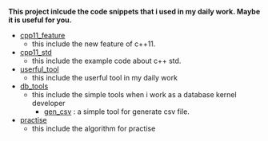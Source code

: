 **This project inlcude the code snippets that i used in my daily work. Maybe it is useful for you.**

- [cpp11_feature](./cpp11_feature)
  - this include the new feature of c++11. 
- [cpp11_std](./cpp11_std)
  - this include the example code about c++ std.
- [userful_tool](./userful_tool)
  - this include the userful tool in my daily work
- [db_tools](./db_tools)
  - this include the simple tools when i work as a database kernel developer
    - [gen_csv](./db_tools/gen_csv) : a simple tool for generate csv file.
- [practise](./practise)
  - this include the algorithm for practise